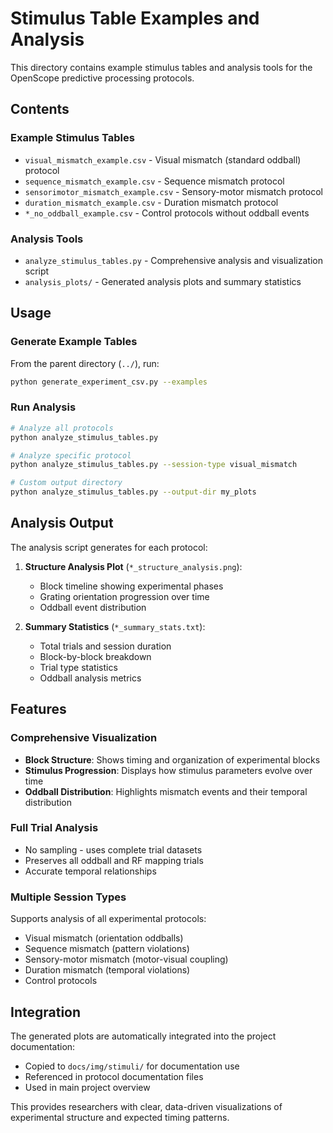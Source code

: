# Stimulus Table Examples and Analysis

This directory contains example stimulus tables and analysis tools for the OpenScope predictive processing protocols.

## Contents

### Example Stimulus Tables
- `visual_mismatch_example.csv` - Visual mismatch (standard oddball) protocol
- `sequence_mismatch_example.csv` - Sequence mismatch protocol  
- `sensorimotor_mismatch_example.csv` - Sensory-motor mismatch protocol
- `duration_mismatch_example.csv` - Duration mismatch protocol
- `*_no_oddball_example.csv` - Control protocols without oddball events

### Analysis Tools
- `analyze_stimulus_tables.py` - Comprehensive analysis and visualization script
- `analysis_plots/` - Generated analysis plots and summary statistics

## Usage

### Generate Example Tables
From the parent directory (`../`), run:
```bash
python generate_experiment_csv.py --examples
```

### Run Analysis
```bash
# Analyze all protocols
python analyze_stimulus_tables.py

# Analyze specific protocol
python analyze_stimulus_tables.py --session-type visual_mismatch

# Custom output directory
python analyze_stimulus_tables.py --output-dir my_plots
```

## Analysis Output

The analysis script generates for each protocol:

1. **Structure Analysis Plot** (`*_structure_analysis.png`):
   - Block timeline showing experimental phases
   - Grating orientation progression over time
   - Oddball event distribution

2. **Summary Statistics** (`*_summary_stats.txt`):
   - Total trials and session duration
   - Block-by-block breakdown
   - Trial type statistics
   - Oddball analysis metrics

## Features

### Comprehensive Visualization
- **Block Structure**: Shows timing and organization of experimental blocks
- **Stimulus Progression**: Displays how stimulus parameters evolve over time
- **Oddball Distribution**: Highlights mismatch events and their temporal distribution

### Full Trial Analysis
- No sampling - uses complete trial datasets
- Preserves all oddball and RF mapping trials
- Accurate temporal relationships

### Multiple Session Types
Supports analysis of all experimental protocols:
- Visual mismatch (orientation oddballs)
- Sequence mismatch (pattern violations)
- Sensory-motor mismatch (motor-visual coupling)
- Duration mismatch (temporal violations)
- Control protocols

## Integration

The generated plots are automatically integrated into the project documentation:
- Copied to `docs/img/stimuli/` for documentation use
- Referenced in protocol documentation files
- Used in main project overview

This provides researchers with clear, data-driven visualizations of experimental structure and expected timing patterns.
